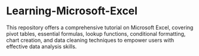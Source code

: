 # Learning-Microsoft-Excel
This repository offers a comprehensive tutorial on Microsoft Excel, covering pivot tables, essential formulas, lookup functions, conditional formatting, chart creation, and data cleaning techniques to empower users with effective data analysis skills. 
